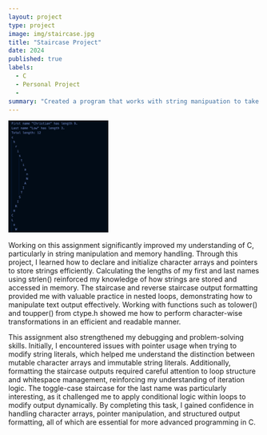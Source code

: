 ```yaml
---
layout: project
type: project
image: img/staircase.jpg
title: "Staircase Project"
date: 2024
published: true
labels:
  - C
  - Personal Project
  - 
summary: "Created a program that works with string manipuation to take in user defined input and calculate them and check for equality."
---
```


<div class="text-center p-4">
  <img width="200px" src="img/StaircaseOutcome.png" class="img-thumbnail">
</div>


Working on this assignment significantly improved my understanding of C, particularly in string manipulation and memory handling. Through this project, I learned how to declare and initialize character arrays and pointers to store strings efficiently. Calculating the lengths of my first and last names using strlen() reinforced my knowledge of how strings are stored and accessed in memory.  The staircase and reverse staircase output formatting provided me with valuable practice in nested loops, demonstrating how to manipulate text output effectively. Working with functions such as tolower() and toupper() from ctype.h showed me how to perform character-wise transformations in an efficient and readable manner.

This assignment also strengthened my debugging and problem-solving skills. Initially, I encountered issues with pointer usage when trying to modify string literals, which helped me understand the distinction between mutable character arrays and immutable string literals. Additionally, formatting the staircase outputs required careful attention to loop structure and whitespace management, reinforcing my understanding of iteration logic. The toggle-case staircase for the last name was particularly interesting, as it challenged me to apply conditional logic within loops to modify output dynamically. By completing this task, I gained confidence in handling character arrays, pointer manipulation, and structured output formatting, all of which are essential for more advanced programming in C.


